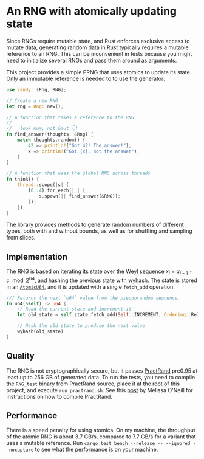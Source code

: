 # An RNG with atomically updating state

Since RNGs require mutable state, and Rust enforces exclusive access to mutate data, generating random data in Rust typically requires a mutable reference to an RNG. This can be inconvenient in tests because you might need to initialize several RNGs and pass them around as arguments.

This project provides a simple PRNG that uses atomics to update its state. Only an immutable reference is needed to to use the generator:

```rust
use randy::{Rng, RNG};

// Create a new RNG
let rng = Rng::new();

// A function that takes a reference to the RNG
//
//   look mom, not &mut 👇!
fn find_answer(thoughts: &Rng) {
    match thoughts.random() {
        42 => println!("Got 42! The answer!"),
        x => println!("Got {x}, not the answer"),
    }
}

// A function that uses the global RNG across threads
fn think() {
    thread::scope(|s| {
        (0..4).for_each(|_| {
            s.spawn(|| find_answer(&RNG));
        });
    });
}
```

The library provides methods to generate random numbers of different types, both with and without bounds, as well as for shuffling and sampling from slices.

## Implementation

The RNG is based on iterating its state over the [Weyl sequence](https://en.wikipedia.org/wiki/Weyl_sequence) $x_i = x_{i-1} + c \mod 2^{64}$, and hashing the previous state with [wyhash](https://github.com/wangyi-fudan/wyhash). The state is stored in an [`AtomicU64`](https://doc.rust-lang.org/std/sync/atomic/struct.AtomicU64.html), and it is updated with a single `fetch_add` operation:

```rust
/// Returns the next `u64` value from the pseudorandom sequence.
fn u64(&self) -> u64 {
    // Read the current state and increment it
    let old_state = self.state.fetch_add(Self::INCREMENT, Ordering::Relaxed);

    // Hash the old state to produce the next value
    wyhash(old_state)
}
```

## Quality

The RNG is not cryptographically secure, but it passes [PractRand](http://pracrand.sourceforge.net/) pre0.95 at least up to 256 GB of generated data. To run the tests, you need to compile the `RNG_test` binary from PractRand source, place it at the root of this project, and execute `run_practrand.sh`. See this [post](https://www.pcg-random.org/posts/how-to-test-with-practrand.html) by Melissa O'Neill for instructions on how to compile PractRand.  

## Performance

There is a speed penalty for using atomics. On my machine, the throughput of the atomic RNG is about 3.7 GB/s, compared to 7.7 GB/s for a variant that uses a mutable reference. Run `cargo test bench --release -- --ignored --nocapture` to see what the performance is on your machine.
